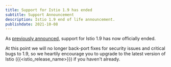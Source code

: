 ```yaml
---
title: Support for Istio 1.9 has ended
subtitle: Support Announcement
description: Istio 1.9 end of life announcement.
publishdate: 2021-10-08
---
```


As [previously announced](/pt-br/news/support/revised-1.9-eol/), support for Istio 1.9 has now officially ended.

At this point we will no longer back-port fixes for security issues and critical bugs to 1.9, so we heartily encourage
you to upgrade to the latest version of Istio ({{<istio_release_name>}}) if you haven't already.
